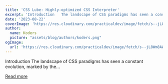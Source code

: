 ```yaml
---
title: 'CSS Lube: Highly-optimized CSS Interpreter'
excerpt: 'Introduction   The landscape of CSS paradigms has seen a constant evolution, marked by the...'
date: '2023-08-22'
coverImage: 'https://res.cloudinary.com/practicaldev/image/fetch/s--jL8Wm8AW--/c_imagga_scale,f_auto,fl_progressive,h_420,q_66,w_1000/https://dev-to-uploads.s3.amazonaws.com/uploads/articles/xitkl17vsskq85yxt1a0.gif'
author:
  name: Koders
  picture: "assets/blog/authors/koders.png"
ogImage:
  url: 'https://res.cloudinary.com/practicaldev/image/fetch/s--jL8Wm8AW--/c_imagga_scale,f_auto,fl_progressive,h_420,q_66,w_1000/https://dev-to-uploads.s3.amazonaws.com/uploads/articles/xitkl17vsskq85yxt1a0.gif'
---
```


Introduction   The landscape of CSS paradigms has seen a constant evolution, marked by the...

[Read more](https://dev.to/artxe2/css-lube-highly-optimized-css-interpreter-2nl5)
